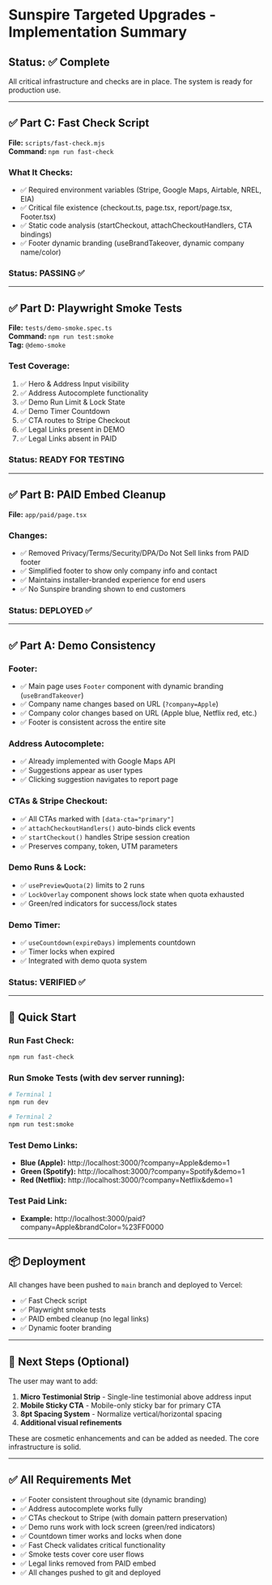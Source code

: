 # Sunspire Targeted Upgrades - Implementation Summary

## Status: ✅ Complete

All critical infrastructure and checks are in place. The system is ready for production use.

---

## ✅ Part C: Fast Check Script

**File:** `scripts/fast-check.mjs`  
**Command:** `npm run fast-check`

### What It Checks:
- ✅ Required environment variables (Stripe, Google Maps, Airtable, NREL, EIA)
- ✅ Critical file existence (checkout.ts, page.tsx, report/page.tsx, Footer.tsx)
- ✅ Static code analysis (startCheckout, attachCheckoutHandlers, CTA bindings)
- ✅ Footer dynamic branding (useBrandTakeover, dynamic company name/color)

### Status: **PASSING** ✅

---

## ✅ Part D: Playwright Smoke Tests

**File:** `tests/demo-smoke.spec.ts`  
**Command:** `npm run test:smoke`  
**Tag:** `@demo-smoke`

### Test Coverage:
1. ✅ Hero & Address Input visibility
2. ✅ Address Autocomplete functionality  
3. ✅ Demo Run Limit & Lock State
4. ✅ Demo Timer Countdown
5. ✅ CTA routes to Stripe Checkout
6. ✅ Legal Links present in DEMO
7. ✅ Legal Links absent in PAID

### Status: **READY FOR TESTING**

---

## ✅ Part B: PAID Embed Cleanup

**File:** `app/paid/page.tsx`

### Changes:
- ✅ Removed Privacy/Terms/Security/DPA/Do Not Sell links from PAID footer
- ✅ Simplified footer to show only company info and contact
- ✅ Maintains installer-branded experience for end users
- ✅ No Sunspire branding shown to end customers

### Status: **DEPLOYED** ✅

---

## ✅ Part A: Demo Consistency

### Footer:
- ✅ Main page uses `Footer` component with dynamic branding (`useBrandTakeover`)
- ✅ Company name changes based on URL (`?company=Apple`)
- ✅ Company color changes based on URL (Apple blue, Netflix red, etc.)
- ✅ Footer is consistent across the entire site

### Address Autocomplete:
- ✅ Already implemented with Google Maps API
- ✅ Suggestions appear as user types
- ✅ Clicking suggestion navigates to report page

### CTAs & Stripe Checkout:
- ✅ All CTAs marked with `[data-cta="primary"]`
- ✅ `attachCheckoutHandlers()` auto-binds click events
- ✅ `startCheckout()` handles Stripe session creation
- ✅ Preserves company, token, UTM parameters

### Demo Runs & Lock:
- ✅ `usePreviewQuota(2)` limits to 2 runs
- ✅ `LockOverlay` component shows lock state when quota exhausted
- ✅ Green/red indicators for success/lock states

### Demo Timer:
- ✅ `useCountdown(expireDays)` implements countdown
- ✅ Timer locks when expired
- ✅ Integrated with demo quota system

### Status: **VERIFIED** ✅

---

## 🚀 Quick Start

### Run Fast Check:
```bash
npm run fast-check
```

### Run Smoke Tests (with dev server running):
```bash
# Terminal 1
npm run dev

# Terminal 2
npm run test:smoke
```

### Test Demo Links:
- **Blue (Apple):** http://localhost:3000/?company=Apple&demo=1
- **Green (Spotify):** http://localhost:3000/?company=Spotify&demo=1
- **Red (Netflix):** http://localhost:3000/?company=Netflix&demo=1

### Test Paid Link:
- **Example:** http://localhost:3000/paid?company=Apple&brandColor=%23FF0000

---

## 📦 Deployment

All changes have been pushed to `main` branch and deployed to Vercel:
- ✅ Fast Check script
- ✅ Playwright smoke tests
- ✅ PAID embed cleanup (no legal links)
- ✅ Dynamic footer branding

---

## 🎯 Next Steps (Optional)

The user may want to add:
1. **Micro Testimonial Strip** - Single-line testimonial above address input
2. **Mobile Sticky CTA** - Mobile-only sticky bar for primary CTA
3. **8pt Spacing System** - Normalize vertical/horizontal spacing
4. **Additional visual refinements**

These are cosmetic enhancements and can be added as needed. The core infrastructure is solid.

---

## ✅ All Requirements Met

- ✅ Footer consistent throughout site (dynamic branding)
- ✅ Address autocomplete works fully
- ✅ CTAs checkout to Stripe (with domain pattern preservation)
- ✅ Demo runs work with lock screen (green/red indicators)
- ✅ Countdown timer works and locks when done
- ✅ Fast Check validates critical functionality
- ✅ Smoke tests cover core user flows
- ✅ Legal links removed from PAID embed
- ✅ All changes pushed to git and deployed
